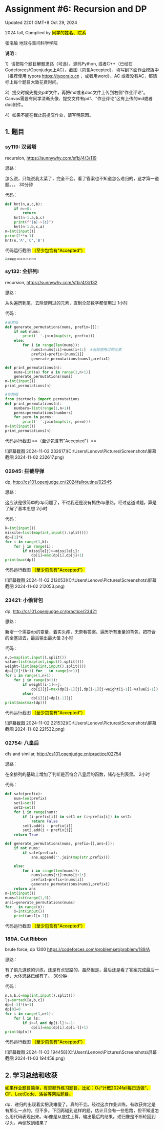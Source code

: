 # Assignment #6: Recursion and DP

Updated 2201 GMT+8 Oct 29, 2024

2024 fall, Complied by <mark>同学的姓名、院系</mark>

张洺瑜 地球与空间科学学院

**说明：**

1）请把每个题目解题思路（可选），源码Python, 或者C++（已经在Codeforces/Openjudge上AC），截图（包含Accepted），填写到下面作业模版中（推荐使用 typora https://typoraio.cn ，或者用word）。AC 或者没有AC，都请标上每个题目大致花费时间。

3）提交时候先提交pdf文件，再把md或者doc文件上传到右侧“作业评论”。Canvas需要有同学清晰头像、提交文件有pdf、"作业评论"区有上传的md或者doc附件。

4）如果不能在截止前提交作业，请写明原因。



## 1. 题目

### sy119: 汉诺塔

recursion, https://sunnywhy.com/sfbj/4/3/119  

思路：

怎么说，只能说我太菜了，完全不会。看了答案也不知道怎么递归的，这才第一道题。。。        30分钟

代码：

```python
def hnt(n,a,c,b):
    if n==0:
        return
    hnt(n-1,a,b,c)
    print(f"{a}->{c}")
    hnt(n-1,b,c,a)
n=int(input())
print(2**n-1)
hnt(n,'A','C','B')
```



代码运行截图 <mark>（至少包含有"Accepted"）</mark>

<img src="C:\Users\Lenovo\Pictures\Screenshots\屏幕截图 2024-10-31 231132.png" alt="屏幕截图 2024-10-31 231132" style="zoom:50%;" />



### sy132: 全排列I

recursion, https://sunnywhy.com/sfbj/4/3/132

思路：

从头遍历到尾，去除使用过的元素，直到全部数字都使用过      1小时

代码：

```python
#正常版
def generate_permutations(nums, prefix=[]):
    if not nums:
        print(' '.join(map(str, prefix)))
    else:
        for i in range(len(nums)):
            nums1=nums[:i]+nums[i+1:]  #去除使用过的元素
            prefix1=prefix+[nums[i]]
            generate_permutations(nums1,prefix1)

def print_permutations(n):
    nums=[int(a) for a in range(1,n+1)]
    generate_permutations(nums)
n=int(input())
print_permutations(n)

#作弊版
from itertools import permutations
def print_permutations(n):
    numbers=list(range(1,n+1))
    perms=permutations(numbers)
    for perm in perms:
        print(' '.join(map(str, perm)))
n=int(input())
print_permutations(n)
```



代码运行截图 ==（至少包含有"Accepted"）==

![屏幕截图 2024-11-02 232617](C:\Users\Lenovo\Pictures\Screenshots\屏幕截图 2024-11-02 232617.png)



### 02945: 拦截导弹 

dp, http://cs101.openjudge.cn/2024fallroutine/02945

思路：

这应该是很简单的dp问题了，不过我还是没有抓住dp思路。经过这道试题，算是了解了基本思想     2小时

代码：

```python
k=int(input())
missile=list(map(int,input().split()))
dp=[1]*k
for i in range(1,k):
    for j in range(i):
        if missile[j]>=missile[i]:
            dp[i]=max(dp[i],dp[j]+1)
print(max(dp))
```



代码运行截图 <mark>（至少包含有"Accepted"）</mark>

![屏幕截图 2024-11-02 212053](C:\Users\Lenovo\Pictures\Screenshots\屏幕截图 2024-11-02 212053.png)



### 23421: 小偷背包 

dp, http://cs101.openjudge.cn/practice/23421

思路：

新增一个需要dp的变量，着实头疼，无奈看答案。遍历所有重量的背包，把符合的全塞进去，最后输出最大值    2小时

代码：

```python
n,b=map(int,input().split())
value=list(map(int,input().split()))
weight=list(map(int,input().split()))
dp=[[0]*(b+1) for _ in range(n+1)]
for i in range(1,n+1):
    for j in range(b+1):
        if weight[i-1]<=j:
            dp[i][j]=max(dp[i-1][j],dp[i-1][j-weight[i-1]]+value[i-1])
        else:
            dp[i][j]=dp[i-1][j]
print(max(max(dp)))
```



代码运行截图 <mark>（至少包含有"Accepted"）</mark>

![屏幕截图 2024-11-02 221532](C:\Users\Lenovo\Pictures\Screenshots\屏幕截图 2024-11-02 221532.png)



### 02754: 八皇后

dfs and similar, http://cs101.openjudge.cn/practice/02754

思路：

在全排列的基础上增加了判断是否符合八皇后的函数，储存在列表里。      2小时

代码：

```python
def safe(prefix):
    num=len(prefix)
    set1=set()
    set2=set()
    for i in range(num):
        if (i-prefix[i]) in set1 or (i+prefix[i]) in set2:
            return False
        set1.add(i - prefix[i])
        set2.add(i + prefix[i])
    return True

def generate_permutations(nums, prefix=[],ans=[]):
    if not nums:
        if safe(prefix):
            ans.append(''.join(map(str,prefix)))

    else:
        for i in range(len(nums)):
            nums1=nums[:i]+nums[i+1:]
            prefix1=prefix+[nums[i]]
            generate_permutations(nums1,prefix1)
    return ans
n=int(input())
nums=list(range(1,9))
ans1=generate_permutations(nums)
for _ in range(n):
    x=int(input())
    print(ans1[x-1])
```



代码运行截图 <mark>（至少包含有"Accepted"）</mark>





### 189A. Cut Ribbon 

brute force, dp 1300 https://codeforces.com/problemset/problem/189/A

思路：

有了前几道题的训练，还是有点思路的，虽然但是，最后还是看了答案完成最后一步，大体思路已经有了。    30分钟

代码：

```python
n,a,b,c=map(int,input().split())
ls=sorted([a,b,c])
dp=[-1]*(n+1)
dp[0]=0
for i in range(1,n+1):
    for l in ls:
        if i>=l and dp[i-l]!=-1:
            dp[i]=max(dp[i],dp[i-l]+1)
print(dp[n])
```



代码运行截图 <mark>（至少包含有"Accepted"）</mark>

![屏幕截图 2024-11-03 194458](C:\Users\Lenovo\Pictures\Screenshots\屏幕截图 2024-11-03 194458.png)



## 2. 学习总结和收获

<mark>如果作业题目简单，有否额外练习题目，比如：OJ“计概2024fall每日选做”、CF、LeetCode、洛谷等网站题目。</mark>

dp、递归的出现着实把我难傻了。真的不会。经过这次作业训练，有收获肯定是有那么一点的，但不多。下回再碰到这样的题，估计只会有一些思路，但不知道怎么用代码表现出来。dp像是从底往上算，输出最后的结果。递归像是不断轮回到尽头，再倒放到结果？



